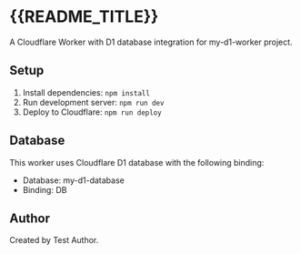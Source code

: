 # {{README_TITLE}}

A Cloudflare Worker with D1 database integration for my-d1-worker project.

## Setup

1. Install dependencies: `npm install`
2. Run development server: `npm run dev`
3. Deploy to Cloudflare: `npm run deploy`

## Database

This worker uses Cloudflare D1 database with the following binding:
- Database: my-d1-database
- Binding: DB

## Author

Created by Test Author.